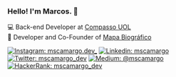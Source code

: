 ### Hello! I'm Marcos. 🤙

💻 Back-end Developer at [Compasso UOL](https://compasso.com.br/) <br>
🚀 Developer and Co-Founder of [Mapa Biográfico](https://mapabiografico.com.br/)

[![Instagram: mscamargo.dev_](https://img.shields.io/badge/-Instagram-e4405f?style=flat-square&logo=Instagram&logoColor=white&link=https://www.instagram.com/mscamargo.dev_/)](https://www.instagram.com/mscamargo.dev_/)
[![Linkedin: mscamargo](https://img.shields.io/badge/-Linkedin-0077B5?style=flat-square&logo=Linkedin&logoColor=white&link=https://www.linkedin.com/in/mscamargo/)](https://www.linkedin.com/in/mscamargo/)
[![Twitter: mscamargo_dev](https://img.shields.io/badge/-Twitter-1DA1F2?style=flat-square&logo=Twitter&logoColor=white&link=https://twitter.com/mscamargo_dev)](https://twitter.com/mscamargo_dev)
[![Medium: @mscamargo](https://img.shields.io/badge/-Medium-12100E?style=flat-square&logo=Medium&logoColor=white&link=https://medium.com/@mscamargo)](https://medium.com/@mscamargo)
[![HackerRank: mscamargo_dev](https://img.shields.io/badge/-HackerRank-2EC866?style=flat-square&logo=HackerRank&logoColor=white&link=https://www.hackerrank.com/mscamargo)](https://www.hackerrank.com/mscamargo)
